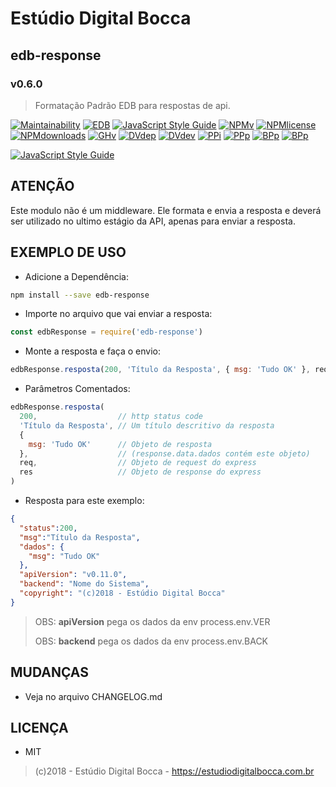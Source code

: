 # Estúdio Digital Bocca

## edb-response

### v0.6.0

> Formatação Padrão EDB para respostas de api.

[![Maintainability](https://api.codeclimate.com/v1/badges/099992aed09bb6cb59e9/maintainability)](https://codeclimate.com/github/digitalbocca/edb-response/maintainability)
[![EDB](https://badgen.net/badge/produto/EDB/f19b2c)](https://estudiodigitalbocca.com.br)
[![JavaScript Style Guide](https://badgen.net/badge/code%20style/standard/yellow)](https://standardjs.com)
[![NPMv](https://badgen.net/npm/v/edb-response)](https://www.npmjs.com/package/edb-response)
[![NPMlicense](https://badgen.net/npm/license/edb-response)](https://www.npmjs.com/package/edb-response)
[![NPMdownloads](https://badgen.net/npm/dt/edb-response)](https://www.npmjs.com/package/edb-response)
[![GHv](https://badgen.net/github/tag/digitalbocca/edb-response)](https://github.com/digitalbocca/edb-response)
[![DVdep](https://badgen.net/david/dep/digitalbocca/edb-response)](https://www.npmjs.com/package/edb-response)
[![DVdev](https://badgen.net/david/dev/digitalbocca/edb-response)](https://www.npmjs.com/package/edb-response)
[![PPi](https://badgen.net/packagephobia/install/edb-response)](https://www.npmjs.com/package/edb-response)
[![PPp](https://badgen.net/packagephobia/publish/edb-response)](https://www.npmjs.com/package/edb-response)
[![BPp](https://badgen.net/bundlephobia/min/edb-response)](https://www.npmjs.com/package/edb-response)
[![BPp](https://badgen.net/bundlephobia/minzip/edb-response)](https://www.npmjs.com/package/edb-response)

[![JavaScript Style Guide](https://cdn.rawgit.com/standard/standard/master/badge.svg)](https://github.com/standard/standard)

<!-- https://badgen.net/
https://badgen.net/badge/produto/EDB/f19b2c

#f19b2c -->

## ATENÇÃO

Este modulo não é um middleware. Ele formata e envia a resposta e deverá ser utilizado no ultimo estágio da API, apenas para enviar a resposta.

## EXEMPLO DE USO

- Adicione a Dependência:

```bash
npm install --save edb-response
```

- Importe no arquivo que vai enviar a resposta:

```js
const edbResponse = require('edb-response')
```

- Monte a resposta e faça o envio:

```js
edbResponse.resposta(200, 'Título da Resposta', { msg: 'Tudo OK' }, req, res)
```

- Parâmetros Comentados:

```js
edbResponse.resposta(
  200,                  // http status code
  'Título da Resposta', // Um título descritivo da resposta
  {
    msg: 'Tudo OK'      // Objeto de resposta
  },                    // (response.data.dados contém este objeto)
  req,                  // Objeto de request do express
  res                   // Objeto de response do express
)
```

- Resposta para este exemplo:

```json
{
  "status":200,
  "msg":"Título da Resposta",
  "dados": {
    "msg": "Tudo OK"
  },
  "apiVersion": "v0.11.0",
  "backend": "Nome do Sistema",
  "copyright": "(c)2018 - Estúdio Digital Bocca"
}
```

> OBS: **apiVersion** pega os dados da env process.env.VER
>
> OBS: **backend** pega os dados da env process.env.BACK

## MUDANÇAS

- Veja no arquivo CHANGELOG.md

## LICENÇA

- MIT

> (c)2018 - Estúdio Digital Bocca - <https://estudiodigitalbocca.com.br>